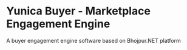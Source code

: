 # Yunica Buyer - Marketplace Engagement Engine

A buyer engagement engine software based on Bhojpur.NET platform
